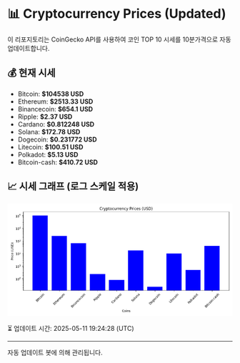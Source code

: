 
# 📊 Cryptocurrency Prices (Updated)

이 리포지토리는 CoinGecko API를 사용하여 코인 TOP 10 시세를 10분가격으로 자동 업데이트합니다.

## 💰 현재 시세
- Bitcoin: **$104538 USD**
- Ethereum: **$2513.33 USD**
- Binancecoin: **$654.1 USD**
- Ripple: **$2.37 USD**
- Cardano: **$0.812248 USD**
- Solana: **$172.78 USD**
- Dogecoin: **$0.231772 USD**
- Litecoin: **$100.51 USD**
- Polkadot: **$5.13 USD**
- Bitcoin-cash: **$410.72 USD**

## 📈 시세 그래프 (로그 스케일 적용)
![Crypto Prices](crypto_prices.png)

⏳ 업데이트 시간: 2025-05-11 19:24:28 (UTC)

---
자동 업데이트 봇에 의해 관리됩니다.
